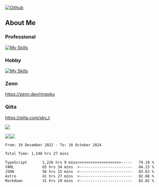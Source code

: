 [![Github](https://img.shields.io/github/followers/skyt-a?label=Follow&style=social)](https://github.com/skyt-a)

## About Me
### Professional
[![My Skills](https://skillicons.dev/icons?i=react,ts,js,nodejs,java,graphql,firebase,githubactions&theme=light)](https://skillicons.dev)
### Hobby
[![My Skills](https://skillicons.dev/icons?i=unity,rust,py&theme=light)](https://skillicons.dev)

### Zenn
https://zenn.dev/ringoku
### Qiita
https://qiita.com/sky_t


![](https://github-profile-summary-cards.vercel.app/api/cards/profile-details?username=skyt-a&theme=default)

![](https://github-profile-summary-cards.vercel.app/api/cards/repos-per-language?username=skyt-a&theme=default)![](https://github-profile-summary-cards.vercel.app/api/cards/stats?username=RinGoku&theme=default)

<!--START_SECTION:waka-->

```txt
From: 19 December 2022 - To: 16 October 2024

Total Time: 1,548 hrs 27 mins

TypeScript       1,226 hrs 9 mins>>>>>>>>>>>>>>>>>>>>-----   79.19 %
YAML             65 hrs 34 mins  >------------------------   04.23 %
JSON             56 hrs 15 mins  >------------------------   03.63 %
Astro            41 hrs 27 mins  >------------------------   02.68 %
Markdown         31 hrs 19 mins  >------------------------   02.02 %
```

<!--END_SECTION:waka-->
